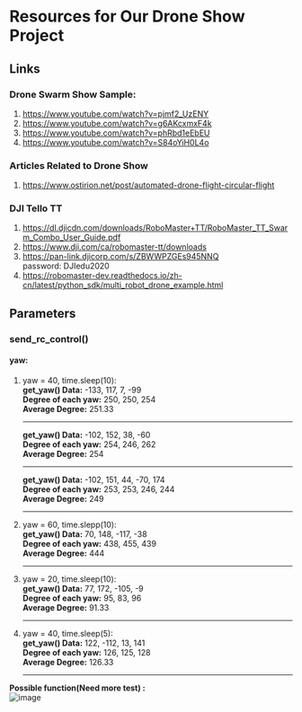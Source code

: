 # Resources for Our Drone Show Project
## Links
### Drone Swarm Show Sample:
  1. https://www.youtube.com/watch?v=pjmf2_UzENY
  2. https://www.youtube.com/watch?v=g6AKcxmxF4k 
  3. https://www.youtube.com/watch?v=phRbd1eEbEU 
  4. https://www.youtube.com/watch?v=S84oYiH0L4o
### Articles Related to Drone Show
  1. https://www.ostirion.net/post/automated-drone-flight-circular-flight
### DJI Tello TT
  1. https://dl.djicdn.com/downloads/RoboMaster+TT/RoboMaster_TT_Swarm_Combo_User_Guide.pdf
  2. https://www.dji.com/ca/robomaster-tt/downloads  
  3. https://pan-link.djicorp.com/s/ZBWWPZGEs945NNQ  
     password: DJIedu2020
  4. https://robomaster-dev.readthedocs.io/zh-cn/latest/python_sdk/multi_robot_drone_example.html  

## Parameters
### send_rc_control()
#### yaw:
  1. yaw = 40, time.sleep(10):  
     **get_yaw() Data:** -133, 117, 7, -99  
     **Degree of each yaw:** 250, 250, 254  
     **Average Degree:** 251.33
     __________________________________________  
     **get_yaw() Data:** -102, 152, 38, -60  
     **Degree of each yaw:** 254, 246, 262  
     **Average Degree:** 254
     __________________________________________  
     **get_yaw() Data:** -102, 151, 44, -70, 174  
     **Degree of each yaw:** 253, 253, 246, 244  
     **Average Degree:** 249
     __________________________________________  
  3. yaw = 60, time.slepp(10):  
     **get_yaw() Data:** 70, 148, -117, -38  
     **Degree of each yaw:** 438, 455, 439  
     **Average Degree:** 444
     __________________________________________  
  5. yaw = 20, time.sleep(10):  
     **get_yaw() Data:** 77, 172, -105, -9  
     **Degree of each yaw:** 95, 83, 96  
     **Average Degree:** 91.33
     __________________________________________  
  7. yaw = 40, time.sleep(5):  
     **get_yaw() Data:** 122, -112, 13, 141  
     **Degree of each yaw:** 126, 125, 128  
     **Average Degree:** 126.33
     __________________________________________
**Possible function(Need more test) :**   
![image](https://github.com/EliYuliangChen/AUAV-Drone-Show/assets/105672972/ccd8d099-3181-45f3-b63c-14493d53cedf)



